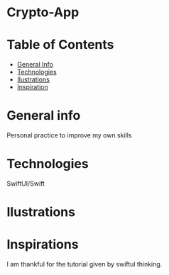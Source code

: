 # Crypto-App
# Table of Contents

- <a href="https://github.com/sergiosepulveda09/Crypto-App/tree/main#general-info" >General Info</a>
- <a href="https://github.com/sergiosepulveda09/Crypto-App/tree/main#technologies">Technologies</a>
- <a href="https://github.com/sergiosepulveda09/Crypto-App/tree/main#ilustrations">Ilustrations</a>
- <a href="https://github.com/sergiosepulveda09/Crypto-App/tree/main#inspirations">Inspiration</a>

# General info

Personal practice to improve my own skills

# Technologies
SwiftUI/Swift

# Ilustrations



# Inspirations
I am thankful for the tutorial given by swiftul thinking. 
